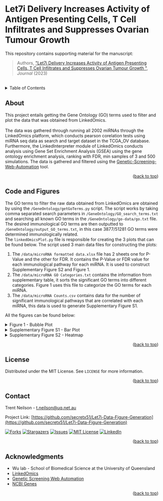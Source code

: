 <!-- Readme for Let7i Manuscript by Trent Neilson -->
<a name="readme-top"></a>

# Let7i Delivery Increases Activity of Antigen Presenting Cells, T Cell Infiltrates and Suppresses Ovarian Tumour Growth 

This repository contains supporting material for the manuscript:

> Authors, ["Let7i Delivery Increases Activity of Antigen Presenting Cells, T Cell Infiltrates and Suppresses Ovarian Tumour Growth "][paper-link], *Journal* (2023)

<br>

<!-- TABLE OF CONTENTS -->
<details>
  <summary>Table of Contents</summary>
  <ol>
    <li>
      <a href="#about">About</a>
    </li>
    <li><a href="#code-and-figures">Code and Figures</a></li>
    <li><a href="#license">License</a></li>
    <li><a href="#contact">Contact</a></li>
    <li><a href="#acknowledgments">Acknowledgments</a></li>
  </ol>
</details>



<!-- ABOUT THE PROJECT -->
## About
This project entails getting the Gene Ontology (GO) terms used to filter and plot the data that was obtained from LinkedOmics.
<br /><br />
The data was gathered through running all 2002 miRNAs through the LinkedOmics platform, which conducts pearson corelation tests using miRNA seq data as search and target dataset in the TCGA_OV database. Furthermore, the LinkedInterpreter module of LinkedOmics conducts analysis using Gene Set Enrichment Analysis (GSEA) using the gene ontology enrichment analysis, ranking with FDR, min samples of 3 and 500 simulations. The data is gathered and filtered using the [Genetic-Screening-Web-Automation][web-auto] tool. 

<p align="right">(<a href="#readme-top">back to top</a>)</p>

<!-- Code -->
## Code and Figures
The GO terms to filter the raw data obtained from LinkedOmics are obtained by using the ```/GeneOntology/getGoTerms.py``` script. The script works by taking comma separated search parameters in  ```/GeneOntology/GO_search_terms.txt``` and searching all known GO terms in the ```/GeneOntology/go-data/go.txt``` file. The desired immunological GO terms are then outputted to ```/GeneOntology/output_GO_terms.txt```, in this case 3877/51281 GO terms were determined immunologically related.
<br />
The ```linkedOmicsPlot.py``` file is responsible for creating the 3 plots that can be found below. The script used 3 main data files for constructing the plots:

1. The ```/data/microRNA formatted data.xlsx``` file has 2 sheets one for P-Value and the other for FDR. It contains the P-Value or FDR value for each immunological pathway for each miRNA. It is used to construct Supplementary Figure S2 and Figure 1.
2. The ```/data/microRNA GO Categories.txt``` contains the information from supplementary table, it sorts the significant GO terms into different categories. Figure 1 uses this file to categorize the GO terms for each miRNA.
3. The ```/data/microRNA Counts.csv``` contains data for the number of significant immunological pathways that are correlated with each miRNA, this data is used to generate Supplementary Figure S1. 

All the figures can be found below:
<details>
<summary>Figure 1 - Bubble Plot</summary>
<img src="plots/Fig1 - Bubble Plot.png"  width="40%" height="40%">
</details>

<details>
<summary>Supplementary Figure S1 - Bar Plot</summary>
<img src="plots/FigS1 - Histogram.png"  width="40%" height="40%">
</details>

<details>
<summary>Supplementary Figure S2 - Heatmap</summary>
<img src="plots/FigS2 - Heatmap.png"  width="80%" height="80%">
</details>

<p align="right">(<a href="#readme-top">back to top</a>)</p>


<!-- LICENSE -->
## License

Distributed under the MIT License. See `LICENSE` for more information.

<p align="right">(<a href="#readme-top">back to top</a>)</p>

<!-- CONTACT -->
## Contact

Trent Neilson - t.neilson@uq.net.au

Project Link: [https://github.com/secretx51/Let7i-Data-Figure-Generation](https://github.com/secretx51/Let7i-Data-Figure-Generation)

[![Forks][forks-shield]][forks-url]
[![Stargazers][stars-shield]][stars-url]
[![Issues][issues-shield]][issues-url]
[![MIT License][license-shield]][license-url]
[![LinkedIn][linkedin-shield]][linkedin-url]


<p align="right">(<a href="#readme-top">back to top</a>)</p>

<!-- ACKNOWLEDGMENTS -->
## Acknowledgments
* Wu lab - School of Biomedical Science at the University of Queensland
* [LinkedOmics](https://linkedomics.org/)
* [Genetic Screening Web Automation](https://github.com/secretx51/Genetic-Screening-Web-Automation)
* [NCBI Genes](https://www.ncbi.nlm.nih.gov/gene/)

<p align="right">(<a href="#readme-top">back to top</a>)</p>


<!-- MARKDOWN LINKS & IMAGES -->
<!-- https://www.markdownguide.org/basic-syntax/#reference-style-links -->
[paper-link]: placeholder
[web-auto]: https://github.com/secretx51/Genetic-Screening-Web-Automation
[forks-shield]: https://img.shields.io/github/forks/secretx51/Let7i-Data-Figure-Generation.svg?style=for-the-badge
[forks-url]: https://github.com/secretx51/Let7i-Data-Figure-Generation/network/members
[stars-shield]: https://img.shields.io/github/stars/secretx51/Let7i-Data-Figure-Generation.svg?style=for-the-badge
[stars-url]: https://github.com/secretx51/Let7i-Data-Figure-Generation/stargazers
[issues-shield]: https://img.shields.io/github/issues/secretx51/Let7i-Data-Figure-Generation.svg?style=for-the-badge
[issues-url]: https://github.com/secretx51/Let7i-Data-Figure-Generation/issues
[license-shield]: https://img.shields.io/github/license/secretx51/Let7i-Data-Figure-Generation.svg?style=for-the-badge
[license-url]: https://github.com/secretx51/Let7i-Data-Figure-Generation/blob/main/LICENSE
[linkedin-shield]: https://img.shields.io/badge/-LinkedIn-black.svg?style=for-the-badge&logo=linkedin&colorB=555
[linkedin-url]: https://linkedin.com/in/trent-neilson
